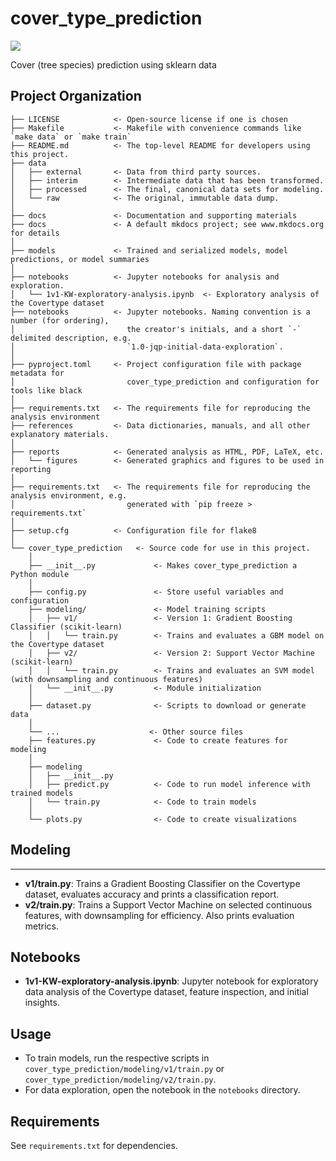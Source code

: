 # cover_type_prediction

<a target="_blank" href="https://cookiecutter-data-science.drivendata.org/">
    <img src="https://img.shields.io/badge/CCDS-Project%20template-328F97?logo=cookiecutter" />
</a>

Cover (tree species) prediction using sklearn data

## Project Organization

```
├── LICENSE            <- Open-source license if one is chosen
├── Makefile           <- Makefile with convenience commands like `make data` or `make train`
├── README.md          <- The top-level README for developers using this project.
├── data
│   ├── external       <- Data from third party sources.
│   ├── interim        <- Intermediate data that has been transformed.
│   ├── processed      <- The final, canonical data sets for modeling.
│   └── raw            <- The original, immutable data dump.
│
├── docs               <- Documentation and supporting materials
├── docs               <- A default mkdocs project; see www.mkdocs.org for details
│
├── models             <- Trained and serialized models, model predictions, or model summaries
│
├── notebooks          <- Jupyter notebooks for analysis and exploration.
│   └── 1v1-KW-exploratory-analysis.ipynb  <- Exploratory analysis of the Covertype dataset
├── notebooks          <- Jupyter notebooks. Naming convention is a number (for ordering),
│                         the creator's initials, and a short `-` delimited description, e.g.
│                         `1.0-jqp-initial-data-exploration`.
│
├── pyproject.toml     <- Project configuration file with package metadata for 
│                         cover_type_prediction and configuration for tools like black
│
├── requirements.txt   <- The requirements file for reproducing the analysis environment
├── references         <- Data dictionaries, manuals, and all other explanatory materials.
│
├── reports            <- Generated analysis as HTML, PDF, LaTeX, etc.
│   └── figures        <- Generated graphics and figures to be used in reporting
│
├── requirements.txt   <- The requirements file for reproducing the analysis environment, e.g.
│                         generated with `pip freeze > requirements.txt`
│
├── setup.cfg          <- Configuration file for flake8
│
└── cover_type_prediction   <- Source code for use in this project.
    │
    ├── __init__.py             <- Makes cover_type_prediction a Python module
    │
    ├── config.py               <- Store useful variables and configuration
    ├── modeling/               <- Model training scripts
    │   ├── v1/                 <- Version 1: Gradient Boosting Classifier (scikit-learn)
    │   │   └── train.py        <- Trains and evaluates a GBM model on the Covertype dataset
    │   ├── v2/                 <- Version 2: Support Vector Machine (scikit-learn)
    │   │   └── train.py        <- Trains and evaluates an SVM model (with downsampling and continuous features)
    │   └── __init__.py         <- Module initialization
    │
    ├── dataset.py              <- Scripts to download or generate data
    │
    └── ...                    <- Other source files
    ├── features.py             <- Code to create features for modeling
    │
    ├── modeling                
    │   ├── __init__.py 
    │   ├── predict.py          <- Code to run model inference with trained models          
    │   └── train.py            <- Code to train models
    │
    └── plots.py                <- Code to create visualizations
```

## Modeling
--------

- **v1/train.py**: Trains a Gradient Boosting Classifier on the Covertype dataset, evaluates accuracy and prints a classification report.
- **v2/train.py**: Trains a Support Vector Machine on selected continuous features, with downsampling for efficiency. Also prints evaluation metrics.

## Notebooks

- **1v1-KW-exploratory-analysis.ipynb**: Jupyter notebook for exploratory data analysis of the Covertype dataset, feature inspection, and initial insights.

## Usage

- To train models, run the respective scripts in `cover_type_prediction/modeling/v1/train.py` or `cover_type_prediction/modeling/v2/train.py`.
- For data exploration, open the notebook in the `notebooks` directory.

## Requirements

See `requirements.txt` for dependencies.

